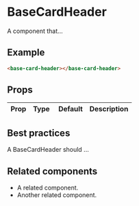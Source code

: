 # BaseCardHeader

A component that...

## Example

```html
<base-card-header></base-card-header>
```

## Props

| Prop | Type |  Default | Description |
| ---- | ---- | -------- | ----------- |


## Best practices

A BaseCardHeader should ...

## Related components

- A related component.
- Another related component.
